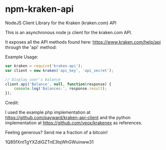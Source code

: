 npm-kraken-api
==============

NodeJS Client Library for the Kraken (kraken.com) API

This is an asynchronous node js client for the kraken.com API.

It exposes all the API methods found here: https://www.kraken.com/help/api through the 'api' method:

Example Usage:

```javascript
var kraken = require('kraken-api');
var client = new kraken('api_key', 'api_secret');

// Display user's balance
client.api('Balance', null, function(response) {
	console.log('Balances:', response.result);
});
```

Credit:

I used the example php implementation at https://github.com/payward/kraken-api-client and the python implementation at https://github.com/veox/krakenex as references.


Feeling generous? Send me a fraction of a bitcoin!

1Q85fXntTgYXZdiGZTnE3tqWhGWuinww31